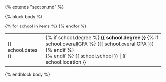 {% extends "section.md" %}

{% block body %}

<table class="table table-hover">
{% for school in items %}
  <tr>
    <td class="col-md-3">{{ school.dates }}</td>
    <td>
      {% if school.degree %}
        <strong>{{ school.degree }}</strong>
        {% if school.overallGPA %}
          ({{ school.overallGPA }})
        {% endif %}
        <br>
      {% endif %}
      {{ school.school }} | {{ school.location }}
    </td>
  </tr>
{% endfor %}
</table>
{% endblock body %}
